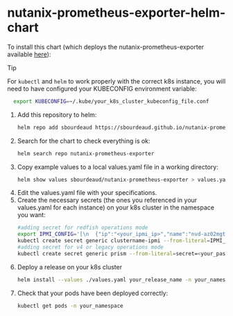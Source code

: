 # nutanix-prometheus-exporter-helm-chart

To install this chart (which deploys the nutanix-prometheus-exporter available [here](https://github.com/sbourdeaud/nutanix-prometheus-exporter)):  

> [!TIP]
> For `kubectl` and `helm` to work properly with the correct k8s instance, you will need to have configured your KUBECONFIG environment variable:  
>  ```sh
>    export KUBECONFIG=~/.kube/your_k8s_cluster_kubeconfig_file.conf
>   ```

1. Add this repository to helm:  
    ```sh
    helm repo add sbourdeaud https://sbourdeaud.github.io/nutanix-prometheus-exporter-helm-chart
    ```
2. Search for the chart to check everything is ok:
    ```sh
    helm search repo nutanix-prometheus-exporter
    ```
3. Copy example values to a local values.yaml file in a working directory:
    ```sh
    helm show values sbourdeaud/nutanix-prometheus-exporter > values.yaml
    ```
4. Edit the values.yaml file with your specifications.
5. Create the necessary secrets (the ones you referenced in your values.yaml for each instance) on your k8s cluster in the namespace you want:
    ```sh
    #adding secret for redfish operations mode
    export IPMI_CONFIG='[\n  {"ip":"<your_ipmi_ip>","name":"nvd-az02mgt01-1","username":"ADMIN","password":"<your_ipmi_password>"},\n  {"ip":"<your_ipmi_ip>","name":"nvd-az02mgt02-1","username":"ADMIN","password":"<your_ipmi_password>"},\n  {"ip":"<your_ipmi_ip>","name":"nvd-az02mgt03-1","username":"ADMIN","password":"<your_ipmi_password>"},\n  {"ip":"<your_ipmi_ip>","name":"nvd-az02mgt04-1","username":"ADMIN","password":"<your_ipmi_password>"}\n]'
    kubectl create secret generic clustername-ipmi --from-literal=IPMI_CONFIG="$IPMI_CONFIG" -n your_namespace
    #adding secret for v4 or legacy operations mode
    kubectl create secret generic prism --from-literal=secret=<your_password> --from-literal=username=admin
    ```
5. Deploy a release on your k8s cluster
    ```sh
    helm install --values ./values.yaml your_release_name -n your_namespace sbourdeaud/nutanix-prometheus-exporter
    ```
6. Check that your pods have been deployed correctly:  
    ```sh
    kubectl get pods -n your_namespace
    ```